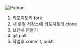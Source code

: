 <img alt="Python" src ="https://img.shields.io/badge/Python-ff5733.svg?&style=for-the-badge&logo=Python&logoColor=white"/>

1. 리포지토리 fork
2. 내 로컬 저장소에 리포지토리 clone
3. 브랜치 만들기
4. git pull
5. 작업후 commit, push 

